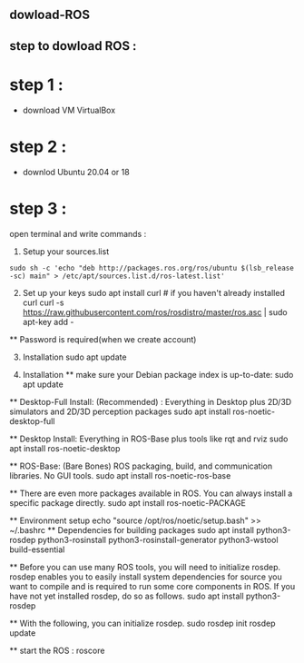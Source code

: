 ## dowload-ROS
## step to dowload ROS :
# step 1 :
- download  VM VirtualBox

# step 2 :
 - downlod Ubuntu 20.04 or 18 
# step 3 :
open terminal and write commands :
1) Setup your sources.list
```
sudo sh -c 'echo "deb http://packages.ros.org/ros/ubuntu $(lsb_release -sc) main" > /etc/apt/sources.list.d/ros-latest.list'
```
2) Set up your keys
sudo apt install curl # if you haven't already installed curl
curl -s https://raw.githubusercontent.com/ros/rosdistro/master/ros.asc | sudo apt-key add -

** Password is required(when we create account)

3) Installation
sudo apt update

4) Installation
** make sure your Debian package index is up-to-date:
sudo apt update

** Desktop-Full Install: (Recommended) : Everything in Desktop plus 2D/3D simulators and 2D/3D perception packages
sudo apt install ros-noetic-desktop-full

** Desktop Install: Everything in ROS-Base plus tools like rqt and rviz
sudo apt install ros-noetic-desktop

** ROS-Base: (Bare Bones) ROS packaging, build, and communication libraries. No GUI tools.
sudo apt install ros-noetic-ros-base

** There are even more packages available in ROS. You can always install a specific package directly.
sudo apt install ros-noetic-PACKAGE

** Environment setup
echo "source /opt/ros/noetic/setup.bash" >> ~/.bashrc
** Dependencies for building packages
sudo apt install python3-rosdep python3-rosinstall python3-rosinstall-generator python3-wstool build-essential

** Before you can use many ROS tools, you will need to initialize rosdep. rosdep enables you to easily install system dependencies for source you want to compile and is required to run some core components in ROS. If you have not yet installed rosdep, do so as follows.
sudo apt install python3-rosdep

** With the following, you can initialize rosdep.
sudo rosdep init
rosdep update

** start the ROS :
roscore
